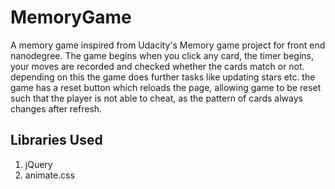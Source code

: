 # MemoryGame
A memory game inspired from Udacity's Memory game project for front end nanodegree.
The game begins when you click any card, the timer begins, your moves are recorded and checked whether the cards match or not. depending on this the game does further tasks like updating stars etc. the game has a reset button which reloads the page, allowing game to be reset such that the player is not able to cheat, as the pattern of cards always changes after refresh.
## Libraries Used
1. jQuery
2. animate.css